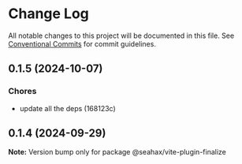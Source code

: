 # Change Log

All notable changes to this project will be documented in this file.
See [Conventional Commits](https://conventionalcommits.org) for commit guidelines.

## 0.1.5 (2024-10-07)

### Chores

- update all the deps (168123c)

## 0.1.4 (2024-09-29)

**Note:** Version bump only for package @seahax/vite-plugin-finalize
